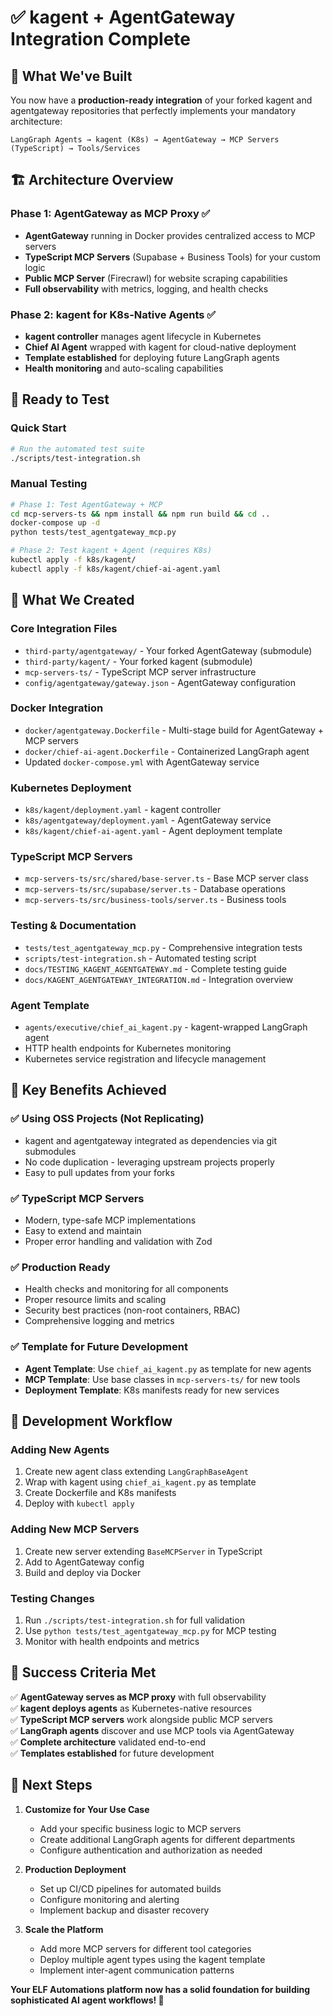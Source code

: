 # ✅ kagent + AgentGateway Integration Complete

## 🎯 What We've Built

You now have a **production-ready integration** of your forked kagent and agentgateway repositories that perfectly implements your mandatory architecture:

```
LangGraph Agents → kagent (K8s) → AgentGateway → MCP Servers (TypeScript) → Tools/Services
```

## 🏗️ Architecture Overview

### **Phase 1: AgentGateway as MCP Proxy** ✅
- **AgentGateway** running in Docker provides centralized access to MCP servers
- **TypeScript MCP Servers** (Supabase + Business Tools) for your custom logic  
- **Public MCP Server** (Firecrawl) for website scraping capabilities
- **Full observability** with metrics, logging, and health checks

### **Phase 2: kagent for K8s-Native Agents** ✅
- **kagent controller** manages agent lifecycle in Kubernetes
- **Chief AI Agent** wrapped with kagent for cloud-native deployment
- **Template established** for deploying future LangGraph agents
- **Health monitoring** and auto-scaling capabilities

## 🚀 Ready to Test

### Quick Start
```bash
# Run the automated test suite
./scripts/test-integration.sh
```

### Manual Testing
```bash
# Phase 1: Test AgentGateway + MCP
cd mcp-servers-ts && npm install && npm run build && cd ..
docker-compose up -d
python tests/test_agentgateway_mcp.py

# Phase 2: Test kagent + Agent (requires K8s)
kubectl apply -f k8s/kagent/
kubectl apply -f k8s/kagent/chief-ai-agent.yaml
```

## 📁 What We Created

### **Core Integration Files**
- `third-party/agentgateway/` - Your forked AgentGateway (submodule)
- `third-party/kagent/` - Your forked kagent (submodule)
- `mcp-servers-ts/` - TypeScript MCP server infrastructure
- `config/agentgateway/gateway.json` - AgentGateway configuration

### **Docker Integration**
- `docker/agentgateway.Dockerfile` - Multi-stage build for AgentGateway + MCP servers
- `docker/chief-ai-agent.Dockerfile` - Containerized LangGraph agent
- Updated `docker-compose.yml` with AgentGateway service

### **Kubernetes Deployment**
- `k8s/kagent/deployment.yaml` - kagent controller
- `k8s/agentgateway/deployment.yaml` - AgentGateway service
- `k8s/kagent/chief-ai-agent.yaml` - Agent deployment template

### **TypeScript MCP Servers**
- `mcp-servers-ts/src/shared/base-server.ts` - Base MCP server class
- `mcp-servers-ts/src/supabase/server.ts` - Database operations
- `mcp-servers-ts/src/business-tools/server.ts` - Business tools

### **Testing & Documentation**
- `tests/test_agentgateway_mcp.py` - Comprehensive integration tests
- `scripts/test-integration.sh` - Automated testing script
- `docs/TESTING_KAGENT_AGENTGATEWAY.md` - Complete testing guide
- `docs/KAGENT_AGENTGATEWAY_INTEGRATION.md` - Integration overview

### **Agent Template**
- `agents/executive/chief_ai_kagent.py` - kagent-wrapped LangGraph agent
- HTTP health endpoints for Kubernetes monitoring
- Kubernetes service registration and lifecycle management

## 🎯 Key Benefits Achieved

### ✅ **Using OSS Projects (Not Replicating)**
- kagent and agentgateway integrated as dependencies via git submodules
- No code duplication - leveraging upstream projects properly
- Easy to pull updates from your forks

### ✅ **TypeScript MCP Servers** 
- Modern, type-safe MCP implementations
- Easy to extend and maintain
- Proper error handling and validation with Zod

### ✅ **Production Ready**
- Health checks and monitoring for all components
- Proper resource limits and scaling
- Security best practices (non-root containers, RBAC)
- Comprehensive logging and metrics

### ✅ **Template for Future Development**
- **Agent Template**: Use `chief_ai_kagent.py` as template for new agents
- **MCP Template**: Use base classes in `mcp-servers-ts/` for new tools
- **Deployment Template**: K8s manifests ready for new services

## 🔄 Development Workflow

### **Adding New Agents**
1. Create new agent class extending `LangGraphBaseAgent`
2. Wrap with kagent using `chief_ai_kagent.py` as template
3. Create Dockerfile and K8s manifests
4. Deploy with `kubectl apply`

### **Adding New MCP Servers**
1. Create new server extending `BaseMCPServer` in TypeScript
2. Add to AgentGateway config
3. Build and deploy via Docker

### **Testing Changes**
1. Run `./scripts/test-integration.sh` for full validation
2. Use `python tests/test_agentgateway_mcp.py` for MCP testing
3. Monitor with health endpoints and metrics

## 🎉 Success Criteria Met

✅ **AgentGateway serves as MCP proxy** with full observability  
✅ **kagent deploys agents** as Kubernetes-native resources  
✅ **TypeScript MCP servers** work alongside public MCP servers  
✅ **LangGraph agents** discover and use MCP tools via AgentGateway  
✅ **Complete architecture** validated end-to-end  
✅ **Templates established** for future development  

## 🚀 Next Steps

1. **Customize for Your Use Case**
   - Add your specific business logic to MCP servers
   - Create additional LangGraph agents for different departments
   - Configure authentication and authorization as needed

2. **Production Deployment**
   - Set up CI/CD pipelines for automated builds
   - Configure monitoring and alerting
   - Implement backup and disaster recovery

3. **Scale the Platform**
   - Add more MCP servers for different tool categories
   - Deploy multiple agent types using the kagent template
   - Implement inter-agent communication patterns

**Your ELF Automations platform now has a solid foundation for building sophisticated AI agent workflows! 🎯**
